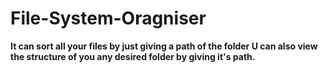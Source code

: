 # File-System-Oragniser
**It can sort all your files by just giving a path of the folder 
U can also view the structure of you any desired folder by giving it's path.**
